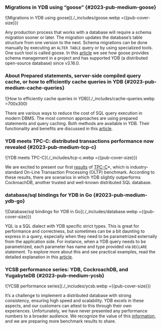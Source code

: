 ### Migrations in YDB using “goose” {#2023-pub-medium-goose}

![Migrations in YDB using goose](./_includes/goose.webp ={{pub-cover-size}})

Any production process that works with a database will require a schema migration sooner or later. The migration updates the database’s table structure from one version to the next. Schema migrations can be done manually by executing an `ALTER TABLE` query or by using specialized tools. One such tool is called goose. In this [article](https://blog.ydb.tech/migrations-in-ydb-using-goose-58137bc5c303) we see how goose provides schema management in a project and has supported YDB (a distributed open-source database) since v3.16.0.

### About Prepared statements, server-side compiled query cache, or how to efficiently cache queries in YDB {#2023-pub-medium-cache-queries}

![How to efficiently cache queries in YDB](./_includes/cache-queries.webp =700x300)

There are various ways to reduce the cost of SQL query execution in modern DBMS. The most common approaches are using prepared statements and query caching. Both methods are available in YDB. Their functionality and benefits are discussed in this [article](https://blog.ydb.tech/about-prepared-statements-server-side-compiled-query-cache-or-how-to-efficiently-cache-queries-in-df3af73eb001).

### YDB meets TPC-C: distributed transactions performance now revealed {#2023-pub-medium-tcp-c}

![YDB meets TPC-C](./_includes/tcp-c.webp ={{pub-cover-size}})

We are excited to present our first [results](https://blog.ydb.tech/ydb-meets-tpc-c-distributed-transactions-performance-now-revealed-42f1ed44bd73) of [TPC-C](https://www.tpc.org/tpcc/)*, which is industry-standard On-Line Transaction Processing (OLTP) benchmark. According to these results, there are scenarios in which YDB slightly outperforms CockroachDB, another trusted and well-known distributed SQL database.

### database/sql bindings for YDB in Go {#2023-pub-medium-ydb-go}

![Database/sql bindings for YDB in Go](./_includes/database.webp ={{pub-cover-size}})

YQL is a SQL dialect with YDB specific strict types. This is great for performance and correctness, but sometimes can be a bit daunting to express in a query, especially when they need to be parametrized externally from the application side. For instance, when a YDB query needs to be parametrized, each parameter has name and type provided via `DECLARE` statement. To explore more about this and see practical examples, read the detailed explanation in this [article](https://blog.ydb.tech/database-sql-bindings-for-ydb-in-go-a8a2671a8696).

### YCSB performance series: YDB, CockroachDB, and YugabyteDB {#2023-pub-medium-ycsb}

![YCSB performance series](./_includes/ycsb.webp ={{pub-cover-size}})

It’s a challenge to implement a distributed database with strong consistency, ensuring high speed and scalability. YDB excels in these aspects, and our customers can attest to this through their own experiences. Unfortunately, we have never presented any performance numbers to a broader audience. We recognize the value of this [information](https://blog.ydb.tech/ycsb-performance-series-ydb-cockroachdb-and-yugabytedb-f25c077a382b), and we are preparing more benchmark results to share.